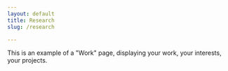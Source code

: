 ```yaml
---
layout: default
title: Research
slug: /research

---
```


This is an example of a "Work" page, displaying your work, your interests, your projects.
<br />
<br />

